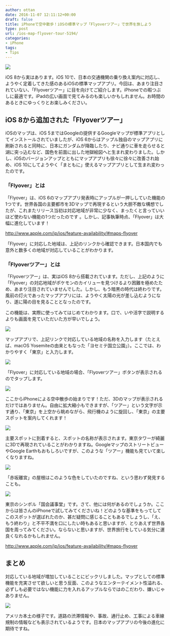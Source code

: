 ```yaml
---
author: ottan
date: 2016-11-07 12:11:12+00:00
draft: false
title: iPhoneで空中散歩！iOSの標準マップ「Flyoverツアー」で世界を旅しよう
type: post
url: /ios-map-flyover-tour-5194/
categories:
- iPhone
tags:
- Tips
---
```


![](/images/2016/11/161107-582069742d3e1.jpg)






iOS 8から実はあります。iOS 10で、日本の交通機関の乗り換え案内に対応し、ようやく定着してきた感のあるiOSの標準マップアプリ。今回は、あまり注目されていない、「Flyoverツアー」に目を向けてご紹介します。iPhoneでの暇つぶしに最適です。iPadの広い画面で見てみるのも楽しいかもしれません。お時間のあるときにゆっくりとお楽しみください。





## iOS 8から追加された「Flyoverツアー」





iOSのマップは、iOS 5まではGoogleの提供するGoogleマップが標準アプリとしてインストールされていましたが、iOS 6からはアップル独自のマップアプリに刷新されると同時に、日本にガンダムが降臨したり、ナビ通りに車を走らせると湖に突っ込むなど、国色を前面に出した地獄絵図へと生まれ変わりました。しかし、iOSのバージョンアップとともにマップアプリも徐々に徐々に改善され始め、iOS 10にしてようやく「まともに」使えるマップアプリとして生まれ変わったのです。





### 「Flyover」とは





「Flyover」は、iOS 6のマップアプリ発表時にアップルが一押ししていた機能の1つです。世界各国の主要都市を3Dマップで再現するという大胆不敵な構想でしたが、これまたリリース当初は対応地域が非常に少なく、まったくと言っていいほど使わない機能の1つだったのです
。しかし、記事執筆時点、「Flyover」は大幅に進化しています！



http://www.apple.com/jp/ios/feature-availability/#maps-flyover



「Flyover」に対応した地域は、上記のリンクから確認できます。日本国内でも意外と数多くの地域が対応していることがわかります。





### 「Flyoverツアー」とは





「Flyoverツアー」は、実はiOS 8から搭載されています。ただし、上記のように「Flyover」の対応地域がポケモンのカイリューを見つけるより困難を極めたため、あまり注目されていませんでした。しかし、もう暗黒の時代は終わりです。風前の灯火であったマップアプリには、ようやく太陽の光が差し込むようになり、遂に陽の目を見ることとなったのです。





この機能は、実際に使ってみてはじめてわかります。口で、いや活字で説明するよりも画面を見ていただいた方が早いでしょう。





![](/images/2016/11/161107-58206980ba265.png)






マップアプリで、上記リンクで対応している地域の名称を入力します（たとえば、macOS Yosemiteの由来ともなった「ヨセミテ国立公園」）。ここでは、わかりやすく「東京」と入力します。





![](/images/2016/11/161107-58206987b1dec.png)






「Flyover」に対応している地域の場合、「Flyoverツアー」ボタンが表示されるのでタップします。





![](/images/2016/11/161107-5820698dc7dc5.png)






ここからiPhoneによる空中散歩の始まりです！ただ、3Dのマップが表示されるだけではありません。自由に拡大縮小もできますが、「ツアー」という文字が示す通り、「東京」を上空から眺めながら、飛行機のように旋回し、「東京」の主要スポットを案内してくれます！





![](/images/2016/11/161107-5820699489df2.png)






主要スポットに到着すると、スポットの名称が表示されます。東京タワーが綺麗に3Dで再現されていることがわかりますね。GoogleマップのストリートビューやGoogle Earthもおもしろいですが、このような「ツアー」機能も見ていて楽しくなりますね。





![](/images/2016/11/161107-5820699b6dd13.png)






「赤坂離宮」の屋根はこのような色をしていたのですね、という思わず発見することも。





![](/images/2016/11/161107-582069a278945.png)






東京のシンボル「国会議事堂」です。さて、他には何があるのでしょうか。ここからは皆さんのiPhoneで試してみてくださいね！どのような基準をもってしてこのスポットが選ばれたのか、甚だ疑問に感じることもあるでしょうし、「え、もう終わり」と不平不満を口にしたい時もあると思いますが、とりあえず世界各国を周ってみてください。ならないと思いますが、世界旅行をしている気分に運良くなれるかもしれません。



http://www.apple.com/jp/ios/feature-availability/#maps-flyover



## まとめ





対応している地域が増加していることにビックリしました。マップとしての標準機能を充実させて欲しいと思う反面、このようなエンターテイメント性溢れる、必ずしも必要ではない機能に力を入れるアップルならではのこだわり、嫌いじゃありません。





![](/images/2016/11/161107-58206f1ba95b6.png)






アメリカ本土の様子です。道路の渋滞情報や、事故、通行止め、工事による車線規制の情報なども表示されているようです。日本のマップアプリの今後の進化に期待ですね。
